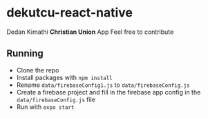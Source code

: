 # dekutcu-react-native

Dedan Kimathi **Christian Union** App
Feel free to contribute

## Running

- Clone the repo
- Install packages with `npm install`
- Rename `data/firebaseConfig1.js` to `data/firebaseConfig.js`
- Create a firebase project and fill in the firebase app config in the `data/firebaseConfig.js` file
- Run with `expo start`
